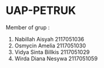 # UAP-PETRUK

Member of grup : 
1. Nabillah Aisyah      2117051036
2. Osmycin Amelia       2117051030
3. Vidya Sinta Billkis  2117051029
4. Wirda Diana Nesywa   2117051059
